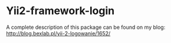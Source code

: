 # Yii2-framework-login
A complete description of this package can be found on my blog: 
http://blog.bexlab.pl/yii-2-logowanie/1652/
